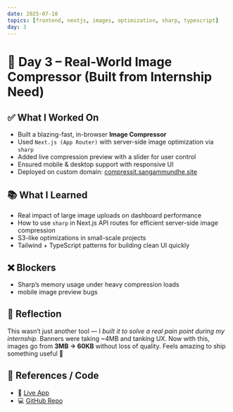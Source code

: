 ```yaml
---
date: 2025-07-18
topics: [frontend, nextjs, images, optimization, sharp, typescript]
day: 3
---
```


# 📘 Day 3 – Real-World Image Compressor (Built from Internship Need)

## ✅ What I Worked On
- Built a blazing-fast, in-browser **Image Compressor**
- Used `Next.js (App Router)` with server-side image optimization via `sharp`
- Added live compression preview with a slider for user control
- Ensured mobile & desktop support with responsive UI
- Deployed on custom domain: [compressit.sangammundhe.site](https://compressit.sangammundhe.site)

## 📚 What I Learned
- Real impact of large image uploads on dashboard performance
- How to use `sharp` in Next.js API routes for efficient server-side image compression
- S3-like optimizations in small-scale projects
- Tailwind + TypeScript patterns for building clean UI quickly

## ❌ Blockers
- Sharp’s memory usage under heavy compression loads
- mobile image preview bugs

## 🧠 Reflection
This wasn’t just another tool — I *built it to solve a real pain point during my internship*. Banners were taking ~4MB and tanking UX. Now with this, images go from **3MB → 60KB** without loss of quality. Feels amazing to ship something useful 🚀

## 🔗 References / Code
- 🔗 [Live App](https://compressit.sangammundhe.site)
- 💻 [GitHub Repo](https://github.com/Sangam5756/imageCompressor)
